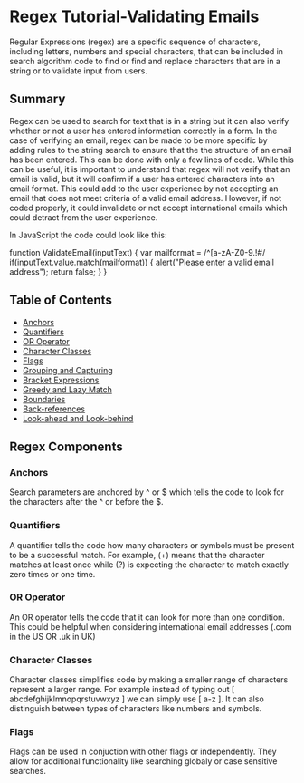 # Regex Tutorial-Validating Emails

Regular Expressions (regex) are a specific sequence of characters, including letters, numbers and special characters, that can be included in search algorithm code to find or find and replace characters that are in a string or to validate input from users.  

## Summary

Regex can be used to search for text that is in a string but it can also verify whether or not a user has entered information correctly in a form.  In the case of verifying an email, regex can be made to be more specific by adding rules to the string search to ensure that the the structure of an email has been entered.  This can be done with only a few lines of code.  While this can be useful, it is important to understand that regex will not verify that an email is valid, but it will confirm if a user has entered characters into an email format.  This could add to the user experience by not accepting an email that does not meet criteria of a valid email address.  However, if not coded properly, it could invalidate or not accept international emails which could detract from the user experience.

In JavaScript the code could look like this:  

function ValidateEmail(inputText)
{
    var mailformat = /^[a-zA-Z0-9.!#$%&’*+/=?^_`{|}~-]+@[a-zA-Z0-9-]+(?:\.[a-zA-Z0-9-]+)*$/
    if(inputText.value.match(mailformat))
    {
        alert("Please enter a valid email address");
        return false;
        }
}

## Table of Contents

- [Anchors](#anchors)
- [Quantifiers](#quantifiers)
- [OR Operator](#or-operator)
- [Character Classes](#character-classes)
- [Flags](#flags)
- [Grouping and Capturing](#grouping-and-capturing)
- [Bracket Expressions](#bracket-expressions)
- [Greedy and Lazy Match](#greedy-and-lazy-match)
- [Boundaries](#boundaries)
- [Back-references](#back-references)
- [Look-ahead and Look-behind](#look-ahead-and-look-behind)

## Regex Components

### Anchors

Search parameters are anchored by ^ or $ which tells the code to look for the characters after the ^ or before the $. 

### Quantifiers

A quantifier tells the code how many characters or symbols must be present to be a successful match.  For example, (+) means that the character matches at least once while (?) is expecting the character to match exactly zero times or one time.

### OR Operator

An OR operator tells the code that it can look for more than one condition.  This could be helpful when considering international email addresses (.com in the US OR .uk in UK)

### Character Classes

Character classes simplifies code by making a smaller range of characters represent a larger range.  For example instead of typing out [ abcdefghijklmnopqrstuvwxyz ] we can simply use [ a-z ].  It can also distinguish between types of characters like numbers and symbols. 

### Flags

Flags can be used in conjuction with other flags or independently.  They allow for additional functionality like searching globaly or case sensitive searches.

